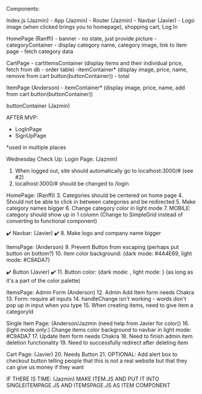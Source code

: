 Components:

Index.js (Jazmin)
    - App (Jazmin)
        - Router (Jazmin)
        - Navbar (Javier)
            - Logo image (when clicked brings you to homepage), shopping cart, Log In

HomePage (Ranffi)
    - banner
        - no state, just provide picture
    - categoryContainer
        - display category name, category image, link to item page
        - fetch category data

CartPage
    - cartItemsContainer (display items and their individual price, fetch from db - order table)
        -itemContainer* (display image, price, name, remove from cart button(buttonContainer))
    - total

ItemPage (Anderson)
    - itemContainer* (display image, price, name, add from cart button(buttonContainer))

buttonContainer (Jazmin)

AFTER MVP:
- LogInPage
- SignUpPage

*used in multiple places

Wednesday Check Up:
Login Page: (Jazmin)
1. When logged out, site should automatically go to localhost:3000/# (see #2)
2. localhost:3000/# should be changed to /login

HomePage: (Ranffi)
3. Categories should be centered on home page
4. Should not be able to click in between categories and be redirected
5. Make category names bigger
6. Change category color in light mode
7. MOBILE: category should show up in 1 column (Change to SimpleGrid instead of converting to functional component)

✔️ Navbar: (Javier)
✔️ 8. Make logo and company name bigger

ItemsPage: (Anderson)
9. Prevent Button from escaping (perhaps put button on bottom?)
10. Item color background: {dark mode: #4A4E69, light mode: #C9ADA7}

✔️ Button (Javier)
✔️ 11. Button color: {dark mode: , light mode: } (as long as it's a part of the color palette)

ItemsPage: Admin Form (Anderson)
12. Admin Add Item form needs Chakra
13. Form: require all inputs
14. handleChange isn't working - words don't pop up in input when you type
15. When creating items, need to give item a categoryId

Single Item Page: (Anderson/Jazmin (need help from Javier for color))
16. (light mode only:) Change items color background to navbar in light mode: #C9ADA7
17. Update Item form needs Chakra
18. Need to finish admin item deletion functionality
19. Need to successfully redirect after deleting item

Cart Page: (Javier)
20. Needs Button
21. OPTIONAL: Add alert box to checkout button telling people that this is not a real website but that they can give us money if they want

IF THERE IS TIME: (Jazmin)
MAKE ITEM.JS AND PUT IT INTO SINGLEITEMPAGE.JS AND ITEMSPAGE.JS AS ITEM COMPONENT
